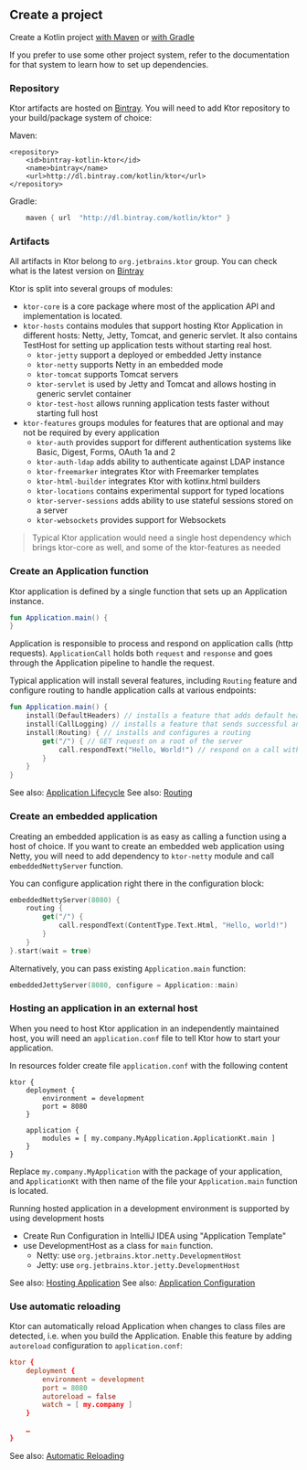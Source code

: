## Create a project 
Create a Kotlin project [with Maven](https://kotlinlang.org/docs/reference/using-maven.html) 
  or [with Gradle](https://kotlinlang.org/docs/reference/using-gradle.html)
  
If you prefer to use some other project system, refer to the documentation for that system to learn 
how to set up dependencies.      

### Repository

Ktor artifacts are hosted on [Bintray](https://bintray.com/kotlin/ktor). You will need to add Ktor repository
 to your build/package system of choice:

Maven:
```maven
<repository>
    <id>bintray-kotlin-ktor</id>
    <name>bintray</name>
    <url>http://dl.bintray.com/kotlin/ktor</url>
</repository>
```

Gradle:
```gradle
    maven { url  "http://dl.bintray.com/kotlin/ktor" }
```

### Artifacts
 
All artifacts in Ktor belong to `org.jetbrains.ktor` group. You can check what is the latest version
 on [Bintray](https://bintray.com/kotlin/ktor)
    
Ktor is split into several groups of modules:
* `ktor-core` is a core package where most of the application API and implementation is located. 
* `ktor-hosts` contains modules that support hosting Ktor Application in different hosts: Netty, Jetty, Tomcat, and 
generic servlet. It also contains TestHost for setting up application tests without starting real host.
  * `ktor-jetty` support a deployed or embedded Jetty instance
  * `ktor-netty` supports Netty in an embedded mode
  * `ktor-tomcat` supports Tomcat servers
  * `ktor-servlet` is used by Jetty and Tomcat and allows hosting in generic servlet container
  * `ktor-test-host` allows running application tests faster without starting full host
* `ktor-features` groups modules for features that are optional and may not be required by every application
  * `ktor-auth` provides support for different authentication systems like Basic, Digest, Forms, OAuth 1a and 2
  * `ktor-auth-ldap` adds ability to authenticate against LDAP instance
  * `ktor-freemarker` integrates Ktor with Freemarker templates
  * `ktor-html-builder` integrates Ktor with kotlinx.html builders
  * `ktor-locations` contains experimental support for typed locations
  * `ktor-server-sessions` adds ability to use stateful sessions stored on a server
  * `ktor-websockets` provides support for Websockets
  
  
> Typical Ktor application would need a single host dependency which brings ktor-core as well, and some of the ktor-features 
as needed   
   
### Create an Application function

Ktor application is defined by a single function that sets up an Application instance. 

```kotlin
fun Application.main() {
}
```

Application is responsible to process and respond on application calls (http requests). `ApplicationCall` holds both
 `request` and `response` and goes through the Application pipeline to handle the request.

Typical application will install several features, including `Routing` feature and configure routing to handle 
application calls at various endpoints:
```kotlin
fun Application.main() {
    install(DefaultHeaders) // installs a feature that adds default headers to every response
    install(CallLogging) // installs a feature that sends successful and failed requests' information to the log
    install(Routing) { // installs and configures a routing
        get("/") { // GET request on a root of the server
            call.respondText("Hello, World!") // respond on a call with plain text
        }
    }
}
```

See also: [Application Lifecycle](Lifecycle)
See also: [Routing](Routing)

### Create an embedded application

Creating an embedded application is as easy as calling a function using a host of choice. If you want to create an
embedded web application using Netty, you will need to add dependency to `ktor-netty` module and 
call `embeddedNettyServer` function. 

You can configure application right there in the configuration block: 

```kotlin
embeddedNettyServer(8080) {
    routing {
        get("/") {
            call.respondText(ContentType.Text.Html, "Hello, world!")
        }
    }
}.start(wait = true)
```

Alternatively, you can pass existing `Application.main` function:
 ```kotlin
embeddedJettyServer(8080, configure = Application::main)
```

### Hosting an application in an external host

When you need to host Ktor application in an independently maintained host, you will need an `application.conf` file
to tell Ktor how to start your application. 

In resources folder create file `application.conf` with the following content
```
ktor {
    deployment {
        environment = development
        port = 8080
    }

    application {
        modules = [ my.company.MyApplication.ApplicationKt.main ]
    }
}
```

Replace `my.company.MyApplication` with the package of your application, and `ApplicationKt` with then name of the
file your `Application.main` function is located.

Running hosted application in a development environment is supported by using development hosts 

* Create Run Configuration in IntelliJ IDEA using "Application Template"
* use DevelopmentHost as a class for `main` function.
  * Netty: use `org.jetbrains.ktor.netty.DevelopmentHost` 
  * Jetty: use `org.jetbrains.ktor.jetty.DevelopmentHost` 
    
See also: [Hosting Application](Hosting)
See also: [Application Configuration](Configuration)

### Use automatic reloading
Ktor can automatically reload Application when changes to class files are detected, i.e. when you build the Application.
Enable this feature by adding `autoreload` configuration to `application.conf`:
```conf
ktor {
    deployment {
        environment = development
        port = 8080
        autoreload = false
        watch = [ my.company ]
    }

    …
}
```

See also: [Automatic Reloading](Autoreload)

